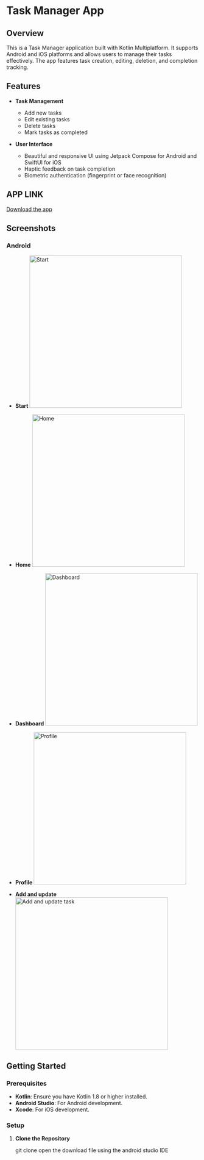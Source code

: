 # Task Manager App

## Overview

This is a Task Manager application built with Kotlin Multiplatform. It supports Android and iOS platforms and allows users to manage their tasks effectively. The app features task creation, editing, deletion, and completion tracking.

## Features

- **Task Management**
  - Add new tasks
  - Edit existing tasks
  - Delete tasks
  - Mark tasks as completed

- **User Interface**
  - Beautiful and responsive UI using Jetpack Compose for Android and SwiftUI for iOS
  - Haptic feedback on task completion
  - Biometric authentication (fingerprint or face recognition)

## APP LINK

[Download the app](https://drive.google.com/file/d/11xi_T1HI7EHfaQgtWJIi8cvdAgdTDzJa/view?usp=sharing)

## Screenshots

### Android

- **Start**
  <img src="https://github.com/sudhanshuGt/KMP-Taskapp/blob/main/screen_shots/Start.png" alt="Start" width="400"/>

- **Home**
  <img src="https://github.com/sudhanshuGt/KMP-Taskapp/blob/main/screen_shots/home.png" alt="Home" width="400"/>

- **Dashboard**
  <img src="https://github.com/sudhanshuGt/KMP-Taskapp/blob/main/screen_shots/dashboard.png" alt="Dashboard" width="400"/>

- **Profile**
  <img src="https://github.com/sudhanshuGt/KMP-Taskapp/blob/main/screen_shots/profile.png" alt="Profile" width="400"/>

- **Add and update**
  <img src="https://github.com/sudhanshuGt/KMP-Taskapp/blob/main/screen_shots/AddEdit.png" alt="Add and update task" width="400"/>

## Getting Started

### Prerequisites

- **Kotlin**: Ensure you have Kotlin 1.8 or higher installed.
- **Android Studio**: For Android development.
- **Xcode**: For iOS development.

### Setup

1. **Clone the Repository**

   
   git clone 
   open the download file using the android studio IDE